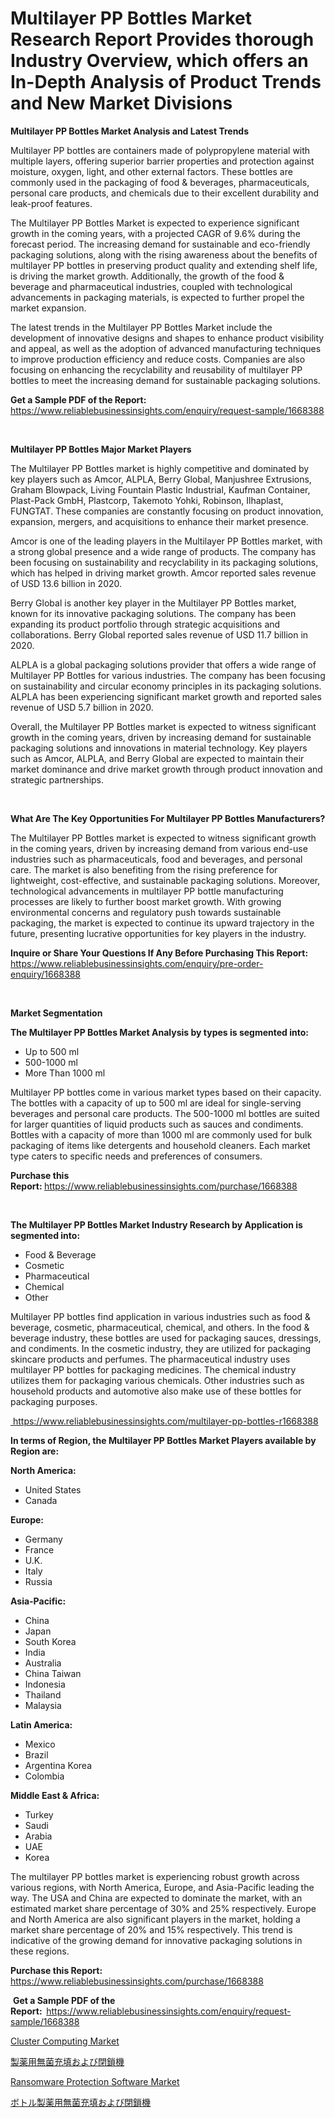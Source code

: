 <p><h1>Multilayer PP Bottles Market Research Report Provides thorough Industry Overview, which offers an In-Depth Analysis of Product Trends and New Market Divisions</h1></p><p><strong>Multilayer PP Bottles Market Analysis and Latest Trends</strong></p>
<p><p>Multilayer PP bottles are containers made of polypropylene material with multiple layers, offering superior barrier properties and protection against moisture, oxygen, light, and other external factors. These bottles are commonly used in the packaging of food & beverages, pharmaceuticals, personal care products, and chemicals due to their excellent durability and leak-proof features.</p><p>The Multilayer PP Bottles Market is expected to experience significant growth in the coming years, with a projected CAGR of 9.6% during the forecast period. The increasing demand for sustainable and eco-friendly packaging solutions, along with the rising awareness about the benefits of multilayer PP bottles in preserving product quality and extending shelf life, is driving the market growth. Additionally, the growth of the food & beverage and pharmaceutical industries, coupled with technological advancements in packaging materials, is expected to further propel the market expansion.</p><p>The latest trends in the Multilayer PP Bottles Market include the development of innovative designs and shapes to enhance product visibility and appeal, as well as the adoption of advanced manufacturing techniques to improve production efficiency and reduce costs. Companies are also focusing on enhancing the recyclability and reusability of multilayer PP bottles to meet the increasing demand for sustainable packaging solutions.</p></p>
<p><strong>Get a Sample PDF of the Report:&nbsp;</strong> <a href="https://www.reliablebusinessinsights.com/enquiry/request-sample/1668388">https://www.reliablebusinessinsights.com/enquiry/request-sample/1668388</a></p>
<p>&nbsp;</p>
<p><strong>Multilayer PP Bottles Major Market Players</strong></p>
<p><p>The Multilayer PP Bottles market is highly competitive and dominated by key players such as Amcor, ALPLA, Berry Global, Manjushree Extrusions, Graham Blowpack, Living Fountain Plastic Industrial, Kaufman Container, Plast-Pack GmbH, Plastcorp, Takemoto Yohki, Robinson, Ilhaplast, FUNGTAT. These companies are constantly focusing on product innovation, expansion, mergers, and acquisitions to enhance their market presence.</p><p>Amcor is one of the leading players in the Multilayer PP Bottles market, with a strong global presence and a wide range of products. The company has been focusing on sustainability and recyclability in its packaging solutions, which has helped in driving market growth. Amcor reported sales revenue of USD 13.6 billion in 2020.</p><p>Berry Global is another key player in the Multilayer PP Bottles market, known for its innovative packaging solutions. The company has been expanding its product portfolio through strategic acquisitions and collaborations. Berry Global reported sales revenue of USD 11.7 billion in 2020.</p><p>ALPLA is a global packaging solutions provider that offers a wide range of Multilayer PP Bottles for various industries. The company has been focusing on sustainability and circular economy principles in its packaging solutions. ALPLA has been experiencing significant market growth and reported sales revenue of USD 5.7 billion in 2020.</p><p>Overall, the Multilayer PP Bottles market is expected to witness significant growth in the coming years, driven by increasing demand for sustainable packaging solutions and innovations in material technology. Key players such as Amcor, ALPLA, and Berry Global are expected to maintain their market dominance and drive market growth through product innovation and strategic partnerships.</p></p>
<p>&nbsp;</p>
<p><strong>What Are The Key Opportunities For Multilayer PP Bottles Manufacturers?</strong></p>
<p><p>The Multilayer PP Bottles market is expected to witness significant growth in the coming years, driven by increasing demand from various end-use industries such as pharmaceuticals, food and beverages, and personal care. The market is also benefiting from the rising preference for lightweight, cost-effective, and sustainable packaging solutions. Moreover, technological advancements in multilayer PP bottle manufacturing processes are likely to further boost market growth. With growing environmental concerns and regulatory push towards sustainable packaging, the market is expected to continue its upward trajectory in the future, presenting lucrative opportunities for key players in the industry.</p></p>
<p><strong>Inquire or Share Your Questions If Any Before Purchasing This Report:</strong> <a href="https://www.reliablebusinessinsights.com/enquiry/pre-order-enquiry/1668388">https://www.reliablebusinessinsights.com/enquiry/pre-order-enquiry/1668388</a></p>
<p>&nbsp;</p>
<p><strong>Market Segmentation</strong></p>
<p><strong>The Multilayer PP Bottles Market Analysis by types is segmented into:</strong></p>
<p><ul><li>Up to 500 ml</li><li>500-1000 ml</li><li>More Than 1000 ml</li></ul></p>
<p><p>Multilayer PP bottles come in various market types based on their capacity. The bottles with a capacity of up to 500 ml are ideal for single-serving beverages and personal care products. The 500-1000 ml bottles are suited for larger quantities of liquid products such as sauces and condiments. Bottles with a capacity of more than 1000 ml are commonly used for bulk packaging of items like detergents and household cleaners. Each market type caters to specific needs and preferences of consumers.</p></p>
<p><strong>Purchase this Report:&nbsp;</strong><a href="https://www.reliablebusinessinsights.com/purchase/1668388">https://www.reliablebusinessinsights.com/purchase/1668388</a></p>
<p>&nbsp;</p>
<p><strong>The Multilayer PP Bottles Market Industry Research by Application is segmented into:</strong></p>
<p><ul><li>Food & Beverage</li><li>Cosmetic</li><li>Pharmaceutical</li><li>Chemical</li><li>Other</li></ul></p>
<p><p>Multilayer PP bottles find application in various industries such as food & beverage, cosmetic, pharmaceutical, chemical, and others. In the food & beverage industry, these bottles are used for packaging sauces, dressings, and condiments. In the cosmetic industry, they are utilized for packaging skincare products and perfumes. The pharmaceutical industry uses multilayer PP bottles for packaging medicines. The chemical industry utilizes them for packaging various chemicals. Other industries such as household products and automotive also make use of these bottles for packaging purposes.</p></p>
<p><a href="https://www.reliablebusinessinsights.com/multilayer-pp-bottles-r1668388">&nbsp;https://www.reliablebusinessinsights.com/multilayer-pp-bottles-r1668388</a></p>
<p><strong>In terms of Region, the Multilayer PP Bottles Market Players available by Region are:</strong></p>
<p>
    <p> <strong> North America: </strong>
        <ul>
            <li>United States</li>
            <li>Canada</li>
        </ul>
        </p> 
    <p> <strong> Europe: </strong>
        <ul>
            <li>Germany</li>
            <li>France</li>
            <li>U.K.</li>
            <li>Italy</li>
            <li>Russia</li>
        </ul>
        </p> 
    <p> <strong> Asia-Pacific: </strong>
        <ul>
            <li>China</li>
            <li>Japan</li>
            <li>South Korea</li>
            <li>India</li>
            <li>Australia</li>
            <li>China Taiwan</li>
            <li>Indonesia</li>
            <li>Thailand</li>
            <li>Malaysia</li>
        </ul>
        </p> 
    <p> <strong> Latin America: </strong>
        <ul>
            <li>Mexico</li>
            <li>Brazil</li>
            <li>Argentina Korea</li>
            <li>Colombia</li>
        </ul>
        </p> 
    <p> <strong> Middle East & Africa: </strong>
        <ul>
            <li>Turkey</li>
            <li>Saudi</li>
            <li>Arabia</li>
            <li>UAE</li>
            <li>Korea</li>
        </ul>
    </p>
    </p>
<p><p>The multilayer PP bottles market is experiencing robust growth across various regions, with North America, Europe, and Asia-Pacific leading the way. The USA and China are expected to dominate the market, with an estimated market share percentage of 30% and 25% respectively. Europe and North America are also significant players in the market, holding a market share percentage of 20% and 15% respectively. This trend is indicative of the growing demand for innovative packaging solutions in these regions.</p></p>
<p><strong>Purchase this Report: </strong><a href="https://www.reliablebusinessinsights.com/purchase/1668388">https://www.reliablebusinessinsights.com/purchase/1668388</a></p>
<p>&nbsp;<strong>Get a Sample PDF of the Report:&nbsp;&nbsp;</strong><a href="https://www.reliablebusinessinsights.com/enquiry/request-sample/1668388">https://www.reliablebusinessinsights.com/enquiry/request-sample/1668388</a></p>
<p><strong></strong></p>
<p><p><a href="https://github.com/gikababa4/Market-Research-Report-List-1/blob/main/cluster-computing-market.md">Cluster Computing Market</a></p><p><a href="https://github.com/BoydYundt1/Market-Research-Report-List-2/blob/main/7861575177124.md">製薬用無菌充填および閉鎖機</a></p><p><a href="https://github.com/mabutironaldo/Market-Research-Report-List-5/blob/main/ransomware-protection-software-market.md">Ransomware Protection Software Market</a></p><p><a href="https://github.com/dathomson6534/Market-Research-Report-List-2/blob/main/4596100177123.md">ボトル製薬用無菌充填および閉鎖機</a></p></p>